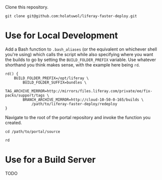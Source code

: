 Clone this repository.

```
git clone git@github.com:holatuwol/liferay-faster-deploy.git
```

# Use for Local Development

Add a Bash function to `.bash_aliases` (or the equivalent on whichever shell you're using) which calls the script while also specifying where you want the builds to go by setting the `BUILD_FOLDER_PREFIX` variable. Use whatever shorthand you think makes sense, with the example here being `rd`.

```
rd() {
	BUILD_FOLDER_PREFIX=/opt/liferay \
		BUILD_FOLDER_SUFFIX=bundles \
		TAG_ARCHIVE_MIRROR=http://mirrors/files.liferay.com/private/ee/fix-packs/support/tags \
		BRANCH_ARCHIVE_MIRROR=http://cloud-10-50-0-165/builds \
			/path/to/liferay-faster-deploy/redeploy
}
```

Navigate to the root of the portal repository and invoke the function you created.

```
cd /path/to/portal/source

rd
```

# Use for a Build Server

TODO